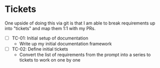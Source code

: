 # Tickets

One upside of doing this via git is that I am able to break requirements up into "tickets" and map them 1:1 with my PRs. 

- [ ] TC-01: Initial setup of documentation
  - Write up my initial documentation framework
- [ ] TC-02: Define initial tickets
  - Convert the list of requirements from the prompt into a series to tickets to work on one by one
